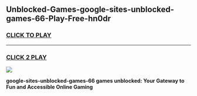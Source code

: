 
## Unblocked-Games-google-sites-unblocked-games-66-Play-Free-hn0dr
<h3>
<a href="https://premium76.site?title=google-sites-unblocked-games-66&ref=21A">CLICK TO PLAY</a></h3>
<hr>

<h3>
<a href="https://premium76.site?title=google-sites-unblocked-games-66&ref=21A">CLICK 2 PLAY</a>
  
</h3>

<a href="https://premium76.site?title=google-sites-unblocked-games-66&ref=21A"><img src="https://clearcache.store/games.png"></a>


**google-sites-unblocked-games-66 games unblocked: Your Gateway to Fun and Accessible Online Gaming**
